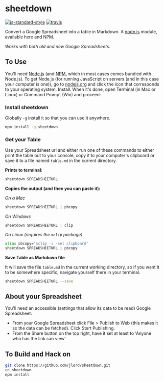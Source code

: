 # sheetdown

[![js-standard-style](https://img.shields.io/badge/code%20style-standard-brightgreen.svg?style=flat)](https://github.com/feross/standard)
[![travis](https://travis-ci.org/jlord/sheetdown.svg)](https://travis-ci.org/jlord/sheetdown)

Convert a Google Spreadsheet into a table in Markdown. A [node.js](http://www.nodejs.org) module, available here and [NPM](http://www.npmjs.org/sheetdown).

_Works with both old and new Google Spreadsheets._

## To Use

You'll need [Node.js](http://www.nodejs.org) (and [NPM](http://www.npmjs.org/sheetdown), which in most cases comes bundled with Node.js). To get Node.js (for running JavaScript on servers (and in this case your computer is one)), go to [nodejs.org](http://www.nodejs.org) and click the icon that corresponds to your operating system. Install. When it's done, open Terminal (in Mac or Linux) or Command Prompt (Win) and proceed:

### Install sheetdown

Globally `-g` install it so that you can use it anywhere.

```bash
npm install -g sheetdown
```

### Get your Table

Use your Spreadsheet url and either run one of these commands to either print the table out to your console, copy it to your computer's clipboard or save it to a file named `table.md` in the current directory.

**Prints to terminal:**

```bash
sheetdown SPREADSHEETURL
```

**Copies the output (and then you can paste it):**

_On a Mac_
```bash
sheetdown SPREADSHEETURL | pbcopy
```

_On Windows_
```batch
sheetdown SPREADSHEETURL | clip
```

_On Linux (requires the `xclip` package)_
```bash
alias pbcopy='xclip -i -sel clipboard'
sheetdown SPREADSHEETURL | pbcopy
```

**Save Table as Markdown file**

It will save the file `table.md` in the current working directory, so if you want it to be somewhere specific, navigate yourself there in your terminal.

```bash
sheetdown SPREADSHEETURL --save
```

## About your Spreadsheet

You'll need an accessible (settings that allow its data to be read) Google Spreadsheet:

- From your Google Spreadsheet click File > Publish to Web (this makes it so the data can be fetched). Click Start Publishing.
- From the Share button on the top right, have it set at least to 'Anyone who has the link can view'

## To Build and Hack on

```bash
git clone https://github.com/jlord/sheetdown.git
cd sheetdown
npm install
```
